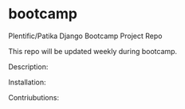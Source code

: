 # bootcamp

Plentific/Patika Django Bootcamp Project Repo

This repo will be updated weekly during bootcamp.

Description:

Installation:

Contriubutions:
